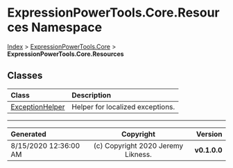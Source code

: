 ﻿# ExpressionPowerTools.Core.Resources Namespace

[Index](../index.md) > [ExpressionPowerTools.Core](ExpressionPowerTools.Core.a.md) > **ExpressionPowerTools.Core.Resources**

## Classes

| Class | Description |
| :-- | :-- |
| [ExceptionHelper](ExpressionPowerTools.Core.Resources.ExceptionHelper.cs.md) | Helper for localized exceptions. |


---

| Generated | Copyright | Version |
| :-- | :-: | --: |
| 8/15/2020 12:36:00 AM | (c) Copyright 2020 Jeremy Likness. | **v0.1.0.0** |
